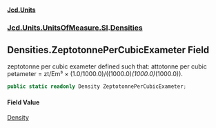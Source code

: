 #### [Jcd.Units](index.md 'index')
### [Jcd.Units.UnitsOfMeasure.SI](Jcd.Units.UnitsOfMeasure.SI.md 'Jcd.Units.UnitsOfMeasure.SI').[Densities](Densities.md 'Jcd.Units.UnitsOfMeasure.SI.Densities')

## Densities.ZeptotonnePerCubicExameter Field

zeptotonne per cubic exameter defined such that: attotonne per cubic petameter = zt/Em³ × (1.0/1000.0)/((1000.0)*(1000.0)*(1000.0)).

```csharp
public static readonly Density ZeptotonnePerCubicExameter;
```

#### Field Value
[Density](Density.md 'Jcd.Units.UnitTypes.Density')